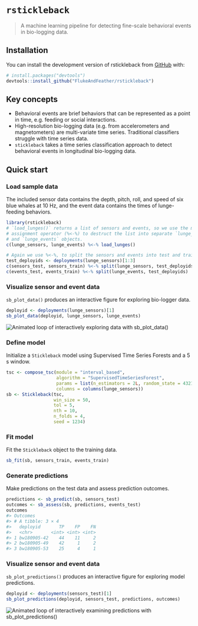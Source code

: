 
<!-- README.md is generated from README.Rmd. Please edit that file -->

# `rstickleback`

<!-- badges: start -->
<!-- badges: end -->

> A machine learning pipeline for detecting fine-scale behavioral events
> in bio-logging data.

## Installation

You can install the development version of rstickleback from
[GitHub](https://github.com/FlukeAndFeather/rstickleback) with:

``` r
# install.packages("devtools")
devtools::install_github("FlukeAndFeather/rstickleback")
```

## Key concepts

-   Behavioral events are brief behaviors that can be represented as a
    point in time, e.g. feeding or social interactions.
-   High-resolution bio-logging data (e.g. from accelerometers and
    magnetometers) are multi-variate time series. Traditional
    classifiers struggle with time series data.
-   `stickleback` takes a time series classification approach to detect
    behavioral events in longitudinal bio-logging data.

## Quick start

### Load sample data

The included sensor data contains the depth, pitch, roll, and speed of
six blue whales at 10 Hz, and the event data contains the times of
lunge-feeding behaviors.

``` r
library(rstickleback)
# `load_lunges()` returns a list of sensors and events, so we use the multiple
# assignment operator (%<-%) to destruct the list into separate `lunge_sensors`
# and `lunge_events` objects.
c(lunge_sensors, lunge_events) %<-% load_lunges()

# Again we use %<-%, to split the sensors and events into test and train sets
test_deployids <- deployments(lunge_sensors)[1:3]
c(sensors_test, sensors_train) %<-% split(lunge_sensors, test_deployids)
c(events_test, events_train) %<-% split(lunge_events, test_deployids)
```

### Visualize sensor and event data

`sb_plot_data()` produces an interactive figure for exploring bio-logger
data.

``` r
deployid <- deployments(lunge_sensors)[1]
sb_plot_data(deployid, lunge_sensors, lunge_events)
```

![Animated loop of interactively exploring data with
sb\_plot\_data()](inst/img/plot-sensors-events.gif)

### Define model

Initialize a `Stickleback` model using Supervised Time Series Forests
and a 5 s window.

``` r
tsc <- compose_tsc(module = "interval_based", 
                   algorithm = "SupervisedTimeSeriesForest",
                   params = list(n_estimators = 2L, random_state = 4321L),
                   columns = columns(lunge_sensors))
sb <- Stickleback(tsc, 
                  win_size = 50, 
                  tol = 5, 
                  nth = 10, 
                  n_folds = 4, 
                  seed = 1234)
```

### Fit model

Fit the `Stickleback` object to the training data.

``` r
sb_fit(sb, sensors_train, events_train)
```

### Generate predictions

Make predictions on the test data and assess prediction outcomes.

``` r
predictions <- sb_predict(sb, sensors_test)
outcomes <- sb_assess(sb, predictions, events_test)
outcomes
#> Outcomes 
#> # A tibble: 3 × 4
#>   deployid       TP    FP    FN
#>   <chr>       <int> <int> <int>
#> 1 bw180905-42    44    11     2
#> 2 bw180905-49    42     1     2
#> 3 bw180905-53    25     4     1
```

### Visualize sensor and event data

`sb_plot_predictions()` produces an interactive figure for exploring
model predictions.

``` r
deployid <- deployments(sensors_test)[1]
sb_plot_predictions(deployid, sensors_test, predictions, outcomes)
```

![Animated loop of interactively examining predictions with
sb\_plot\_predictions()](inst/img/plot-predictions.gif)

